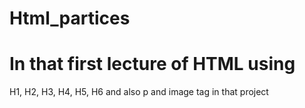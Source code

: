 # Html_partices
# In that first lecture of HTML using 
H1, H2, H3, H4, H5, H6 and also p and image tag in that project 
